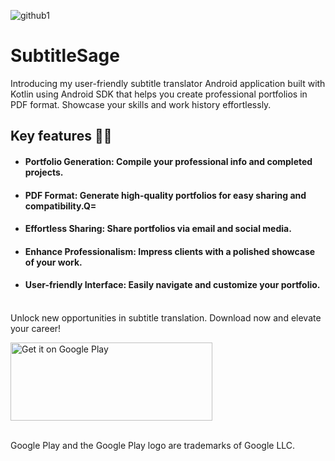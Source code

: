 ![github1](https://github.com/guifxb/SubtitleSage/assets/107308140/8f20c889-bd75-4688-b386-718e0554b21c)

# SubtitleSage

Introducing my user-friendly subtitle translator Android application built with Kotlin using Android SDK that helps you create professional portfolios in PDF format.
Showcase your skills and work history effortlessly.


## Key features 📱📱

- #### Portfolio Generation: Compile your professional info and completed projects. 
- #### PDF Format: Generate high-quality portfolios for easy sharing and compatibility.Q=
- #### Effortless Sharing: Share portfolios via email and social media.
- #### Enhance Professionalism: Impress clients with a polished showcase of your work.
- #### User-friendly Interface: Easily navigate and customize your portfolio.
<br />
Unlock new opportunities in subtitle translation. Download now and elevate your career!

<a href='https://play.google.com/store/apps/details?id=com.gfbdev.subtitlesage&pcampaignid=pcampaignidMKT-Other-global-all-co-prtnr-py-PartBadge-Mar2515-1'><img alt='Get it on Google Play' src='https://play.google.com/intl/en_us/badges/static/images/badges/en_badge_web_generic.png' height="125" width="323" /></a>


<br />
Google Play and the Google Play logo are trademarks of Google LLC.
